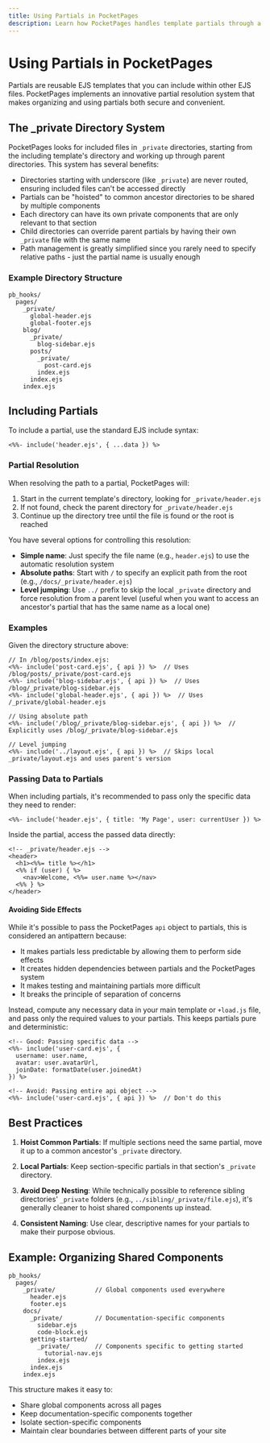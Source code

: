 ```yaml
---
title: Using Partials in PocketPages
description: Learn how PocketPages handles template partials through a convenient _private directory system that enables smart partial resolution and code reuse.
---
```


# Using Partials in PocketPages

Partials are reusable EJS templates that you can include within other EJS files. PocketPages implements an innovative partial resolution system that makes organizing and using partials both secure and convenient.

## The \_private Directory System

PocketPages looks for included files in `_private` directories, starting from the including template's directory and working up through parent directories. This system has several benefits:

- Directories starting with underscore (like `_private`) are never routed, ensuring included files can't be accessed directly
- Partials can be "hoisted" to common ancestor directories to be shared by multiple components
- Each directory can have its own private components that are only relevant to that section
- Child directories can override parent partials by having their own `_private` file with the same name
- Path management is greatly simplified since you rarely need to specify relative paths - just the partial name is usually enough

### Example Directory Structure

```
pb_hooks/
  pages/
    _private/
      global-header.ejs
      global-footer.ejs
    blog/
      _private/
        blog-sidebar.ejs
      posts/
        _private/
          post-card.ejs
        index.ejs
      index.ejs
    index.ejs
```

## Including Partials

To include a partial, use the standard EJS include syntax:

```ejs
<%%- include('header.ejs', { ...data }) %>
```

### Partial Resolution

When resolving the path to a partial, PocketPages will:

1. Start in the current template's directory, looking for `_private/header.ejs`
2. If not found, check the parent directory for `_private/header.ejs`
3. Continue up the directory tree until the file is found or the root is reached

You have several options for controlling this resolution:

- **Simple name**: Just specify the file name (e.g., `header.ejs`) to use the automatic resolution system
- **Absolute paths**: Start with `/` to specify an explicit path from the root (e.g., `/docs/_private/header.ejs`)
- **Level jumping**: Use `../` prefix to skip the local `_private` directory and force resolution from a parent level (useful when you want to access an ancestor's partial that has the same name as a local one)

### Examples

Given the directory structure above:

```ejs
// In /blog/posts/index.ejs:
<%%- include('post-card.ejs', { api }) %>  // Uses /blog/posts/_private/post-card.ejs
<%%- include('blog-sidebar.ejs', { api }) %>  // Uses /blog/_private/blog-sidebar.ejs
<%%- include('global-header.ejs', { api }) %>  // Uses /_private/global-header.ejs

// Using absolute path
<%%- include('/blog/_private/blog-sidebar.ejs', { api }) %>  // Explicitly uses /blog/_private/blog-sidebar.ejs

// Level jumping
<%%- include('../layout.ejs', { api }) %>  // Skips local _private/layout.ejs and uses parent's version
```

### Passing Data to Partials

When including partials, it's recommended to pass only the specific data they need to render:

```ejs
<%%- include('header.ejs', { title: 'My Page', user: currentUser }) %>
```

Inside the partial, access the passed data directly:

```ejs
<!-- _private/header.ejs -->
<header>
  <h1><%%= title %></h1>
  <%% if (user) { %>
    <nav>Welcome, <%%= user.name %></nav>
  <%% } %>
</header>
```

#### Avoiding Side Effects

While it's possible to pass the PocketPages `api` object to partials, this is considered an antipattern because:

- It makes partials less predictable by allowing them to perform side effects
- It creates hidden dependencies between partials and the PocketPages system
- It makes testing and maintaining partials more difficult
- It breaks the principle of separation of concerns

Instead, compute any necessary data in your main template or `+load.js` file, and pass only the required values to your partials. This keeps partials pure and deterministic:

```ejs
<!-- Good: Passing specific data -->
<%%- include('user-card.ejs', {
  username: user.name,
  avatar: user.avatarUrl,
  joinDate: formatDate(user.joinedAt)
}) %>

<!-- Avoid: Passing entire api object -->
<%%- include('user-card.ejs', { api }) %>  // Don't do this
```

## Best Practices

1. **Hoist Common Partials**: If multiple sections need the same partial, move it up to a common ancestor's `_private` directory.

2. **Local Partials**: Keep section-specific partials in that section's `_private` directory.

3. **Avoid Deep Nesting**: While technically possible to reference sibling directories' `_private` folders (e.g., `../sibling/_private/file.ejs`), it's generally cleaner to hoist shared components up instead.

4. **Consistent Naming**: Use clear, descriptive names for your partials to make their purpose obvious.

## Example: Organizing Shared Components

```
pb_hooks/
  pages/
    _private/           // Global components used everywhere
      header.ejs
      footer.ejs
    docs/
      _private/         // Documentation-specific components
        sidebar.ejs
        code-block.ejs
      getting-started/
        _private/       // Components specific to getting started
          tutorial-nav.ejs
        index.ejs
      index.ejs
    index.ejs
```

This structure makes it easy to:

- Share global components across all pages
- Keep documentation-specific components together
- Isolate section-specific components
- Maintain clear boundaries between different parts of your site
